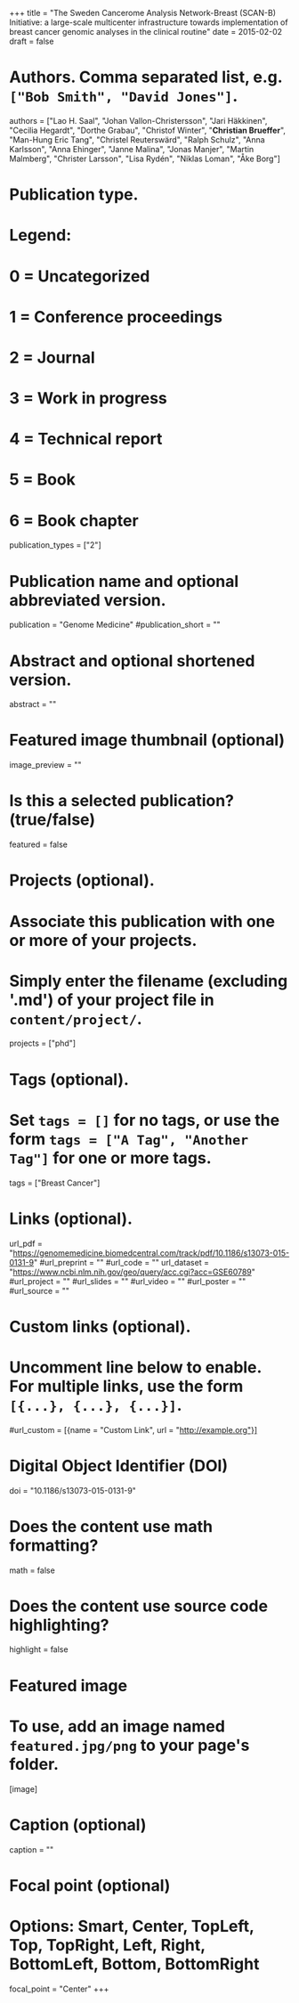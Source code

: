 +++
title = "The Sweden Cancerome Analysis Network-Breast (SCAN-B) Initiative: a large-scale multicenter infrastructure towards implementation of breast cancer genomic analyses in the clinical routine"
date = 2015-02-02
draft = false

# Authors. Comma separated list, e.g. `["Bob Smith", "David Jones"]`.
authors = ["Lao H. Saal", "Johan Vallon-Christersson", "Jari Häkkinen", "Cecilia Hegardt", "Dorthe Grabau", "Christof Winter", "**Christian Brueffer**", "Man-Hung Eric Tang", "Christel Reuterswärd", "Ralph Schulz", "Anna Karlsson", "Anna Ehinger", "Janne Malina", "Jonas Manjer", "Martin Malmberg", "Christer Larsson", "Lisa Rydén", "Niklas Loman", "Åke Borg"]

# Publication type.
# Legend:
# 0 = Uncategorized
# 1 = Conference proceedings
# 2 = Journal
# 3 = Work in progress
# 4 = Technical report
# 5 = Book
# 6 = Book chapter
publication_types = ["2"]

# Publication name and optional abbreviated version.
publication = "Genome Medicine"
#publication_short = ""

# Abstract and optional shortened version.
abstract = ""

# Featured image thumbnail (optional)
image_preview = ""

# Is this a selected publication? (true/false)
featured = false

# Projects (optional).
#   Associate this publication with one or more of your projects.
#   Simply enter the filename (excluding '.md') of your project file in `content/project/`.
projects = ["phd"]

# Tags (optional).
#   Set `tags = []` for no tags, or use the form `tags = ["A Tag", "Another Tag"]` for one or more tags.
tags = ["Breast Cancer"]

# Links (optional).
url_pdf = "https://genomemedicine.biomedcentral.com/track/pdf/10.1186/s13073-015-0131-9"
#url_preprint = ""
#url_code = ""
url_dataset = "https://www.ncbi.nlm.nih.gov/geo/query/acc.cgi?acc=GSE60789"
#url_project = ""
#url_slides = ""
#url_video = ""
#url_poster = ""
#url_source = ""

# Custom links (optional).
#   Uncomment line below to enable. For multiple links, use the form `[{...}, {...}, {...}]`.
#url_custom = [{name = "Custom Link", url = "http://example.org"}]

# Digital Object Identifier (DOI)
doi = "10.1186/s13073-015-0131-9"

# Does the content use math formatting?
math = false

# Does the content use source code highlighting?
highlight = false

# Featured image
# To use, add an image named `featured.jpg/png` to your page's folder. 
[image]
  # Caption (optional)
  caption = ""

  # Focal point (optional)
  # Options: Smart, Center, TopLeft, Top, TopRight, Left, Right, BottomLeft, Bottom, BottomRight
  focal_point = "Center"
+++
